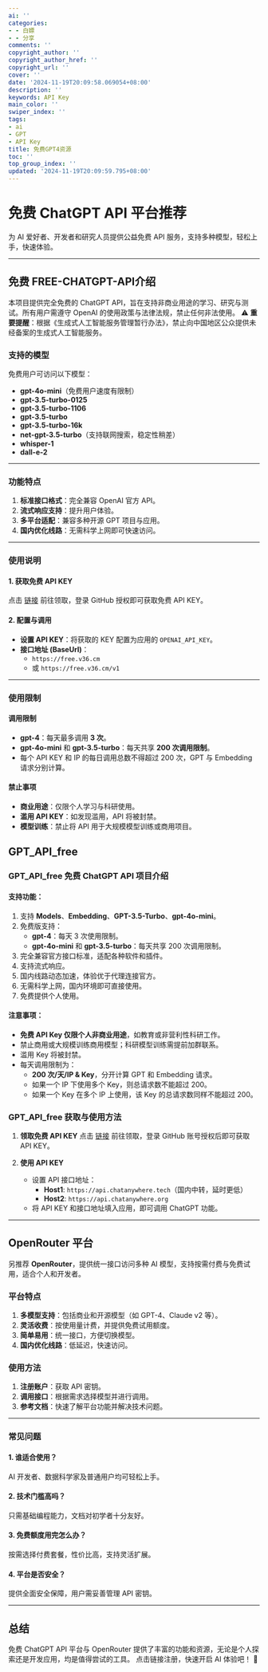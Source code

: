 ```yaml
---
ai: ''
categories:
- - 白嫖
- - 分享
comments: ''
copyright_author: ''
copyright_author_href: ''
copyright_url: ''
cover: ''
date: '2024-11-19T20:09:58.069054+08:00'
description: ''
keywords: API Key
main_color: ''
swiper_index: ''
tags:
- ai
- GPT
- API Key
title: 免费GPT4资源
toc: ''
top_group_index: ''
updated: '2024-11-19T20:09:59.795+08:00'
---
```

# **免费 ChatGPT API 平台推荐**

为 AI 爱好者、开发者和研究人员提供公益免费 API 服务，支持多种模型，轻松上手，快速体验。

---

## **免费 FREE-CHATGPT-API介绍**

本项目提供完全免费的 ChatGPT API，旨在支持非商业用途的学习、研究与测试。所有用户需遵守 OpenAI 的使用政策与法律法规，禁止任何非法使用。
⚠️ **重要提醒**：根据《生成式人工智能服务管理暂行办法》，禁止向中国地区公众提供未经备案的生成式人工智能服务。

### **支持的模型**

免费用户可访问以下模型：

- **gpt-4o-mini**（免费用户速度有限制）
- **gpt-3.5-turbo-0125**
- **gpt-3.5-turbo-1106**
- **gpt-3.5-turbo**
- **gpt-3.5-turbo-16k**
- **net-gpt-3.5-turbo**（支持联网搜索，稳定性稍差）
- **whisper-1**
- **dall-e-2**

---

### **功能特点**

1. **标准接口格式**：完全兼容 OpenAI 官方 API。
2. **流式响应支持**：提升用户体验。
3. **多平台适配**：兼容多种开源 GPT 项目与应用。
4. **国内优化线路**：无需科学上网即可快速访问。

---

### **使用说明**

#### **1. 获取免费 API KEY**

点击 [链接](#) 前往领取，登录 GitHub 授权即可获取免费 API KEY。

#### **2. 配置与调用**

- **设置 API KEY**：将获取的 KEY 配置为应用的 `OPENAI_API_KEY`。
- **接口地址 (BaseUrl)**：
  - `https://free.v36.cm`
  - 或 `https://free.v36.cm/v1`

---

### **使用限制**

#### **调用限制**

- **gpt-4**：每天最多调用 **3 次**。
- **gpt-4o-mini** 和 **gpt-3.5-turbo**：每天共享 **200 次调用限制**。
- 每个 API KEY 和 IP 的每日调用总数不得超过 200 次，GPT 与 Embedding 请求分别计算。

#### **禁止事项**

- **商业用途**：仅限个人学习与科研使用。
- **滥用 API KEY**：如发现滥用，API 将被封禁。
- **模型训练**：禁止将 API 用于大规模模型训练或商用项目。



## GPT_API_free

### **GPT_API_free 免费 ChatGPT API 项目介绍**

#### **支持功能**：

1. 支持 **Models**、**Embedding**、**GPT-3.5-Turbo**、**gpt-4o-mini**。
2. 免费版支持：
   - **gpt-4**：每天 3 次使用限制。
   - **gpt-4o-mini** 和 **gpt-3.5-turbo**：每天共享 200 次调用限制。
3. 完全兼容官方接口标准，适配各种软件和插件。
4. 支持流式响应。
5. 国内线路动态加速，体验优于代理连接官方。
6. 无需科学上网，国内环境即可直接使用。
7. 免费提供个人使用。

#### **注意事项**：

- **免费 API Key 仅限个人非商业用途**，如教育或非营利性科研工作。
- 禁止商用或大规模训练商用模型；科研模型训练需提前加群联系。
- 滥用 Key 将被封禁。
- 每天调用限制为：
  - **200 次/天/IP & Key**，分开计算 GPT 和 Embedding 请求。
  - 如果一个 IP 下使用多个 Key，则总请求数不能超过 200。
  - 如果一个 Key 在多个 IP 上使用，该 Key 的总请求数同样不能超过 200。

### **GPT_API_free 获取与使用方法**

1. **领取免费 API KEY**
   点击 [链接](#) 前往领取，登录 GitHub 账号授权后即可获取 API KEY。
2. **使用 API KEY**

   - 设置 API 接口地址：
     - **Host1**: `https://api.chatanywhere.tech`（国内中转，延时更低）
     - **Host2**: `https://api.chatanywhere.org`
   - 将 API KEY 和接口地址填入应用，即可调用 ChatGPT 功能。

---

## **OpenRouter 平台**

另推荐 **OpenRouter**，提供统一接口访问多种 AI 模型，支持按需付费与免费试用，适合个人和开发者。

### **平台特点**

1. **多模型支持**：包括商业和开源模型（如 GPT-4、Claude v2 等）。
2. **灵活收费**：按使用量计费，并提供免费试用额度。
3. **简单易用**：统一接口，方便切换模型。
4. **国内优化线路**：低延迟，快速访问。

### **使用方法**

1. **注册账户**：获取 API 密钥。
2. **调用接口**：根据需求选择模型并进行调用。
3. **参考文档**：快速了解平台功能并解决技术问题。

---

### **常见问题**

#### **1. 谁适合使用？**

AI 开发者、数据科学家及普通用户均可轻松上手。

#### **2. 技术门槛高吗？**

只需基础编程能力，文档对初学者十分友好。

#### **3. 免费额度用完怎么办？**

按需选择付费套餐，性价比高，支持灵活扩展。

#### **4. 平台是否安全？**

提供全面安全保障，用户需妥善管理 API 密钥。

---

## **总结**

免费 ChatGPT API 平台与 OpenRouter 提供了丰富的功能和资源，无论是个人探索还是开发应用，均是值得尝试的工具。
点击链接注册，快速开启 AI 体验吧！ 🚀

